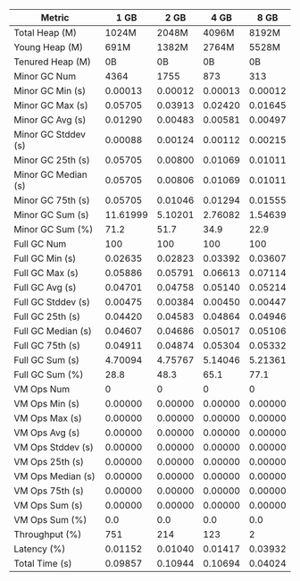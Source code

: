 | Metric | 1 GB | 2 GB | 4 GB | 8 GB |
|------|----|----|----|----|
| Total Heap (M) | 1024M | 2048M | 4096M | 8192M |
| Young Heap (M) | 691M | 1382M | 2764M | 5528M |
| Tenured Heap (M) | 0B | 0B | 0B | 0B |
| Minor GC Num | 4364 | 1755 | 873 | 313 |
| Minor GC Min (s) | 0.00013 | 0.00012 | 0.00013 | 0.00012 |
| Minor GC Max (s) | 0.05705 | 0.03913 | 0.02420 | 0.01645 |
| Minor GC Avg (s) | 0.01290 | 0.00483 | 0.00581 | 0.00497 |
| Minor GC Stddev (s) | 0.00088 | 0.00124 | 0.00112 | 0.00215 |
| Minor GC 25th (s) | 0.05705 | 0.00800 | 0.01069 | 0.01011 |
| Minor GC Median (s) | 0.05705 | 0.00806 | 0.01069 | 0.01011 |
| Minor GC 75th (s) | 0.05705 | 0.01046 | 0.01294 | 0.01555 |
| Minor GC Sum (s) | 11.61999 | 5.10201 | 2.76082 | 1.54639 |
| Minor GC Sum (%) | 71.2 | 51.7 | 34.9 | 22.9 |
| Full GC Num | 100 | 100 | 100 | 100 |
| Full GC Min (s) | 0.02635 | 0.02823 | 0.03392 | 0.03607 |
| Full GC Max (s) | 0.05886 | 0.05791 | 0.06613 | 0.07114 |
| Full GC Avg (s) | 0.04701 | 0.04758 | 0.05140 | 0.05214 |
| Full GC Stddev (s) | 0.00475 | 0.00384 | 0.00450 | 0.00447 |
| Full GC 25th (s) | 0.04420 | 0.04583 | 0.04864 | 0.04946 |
| Full GC Median (s) | 0.04607 | 0.04686 | 0.05017 | 0.05106 |
| Full GC 75th (s) | 0.04911 | 0.04874 | 0.05304 | 0.05332 |
| Full GC Sum (s) | 4.70094 | 4.75767 | 5.14046 | 5.21361 |
| Full GC Sum (%) | 28.8 | 48.3 | 65.1 | 77.1 |
| VM Ops Num | 0 | 0 | 0 | 0 |
| VM Ops Min (s) | 0.00000 | 0.00000 | 0.00000 | 0.00000 |
| VM Ops Max (s) | 0.00000 | 0.00000 | 0.00000 | 0.00000 |
| VM Ops Avg (s) | 0.00000 | 0.00000 | 0.00000 | 0.00000 |
| VM Ops Stddev (s) | 0.00000 | 0.00000 | 0.00000 | 0.00000 |
| VM Ops 25th (s) | 0.00000 | 0.00000 | 0.00000 | 0.00000 |
| VM Ops Median (s) | 0.00000 | 0.00000 | 0.00000 | 0.00000 |
| VM Ops 75th (s) | 0.00000 | 0.00000 | 0.00000 | 0.00000 |
| VM Ops Sum (s) | 0.00000 | 0.00000 | 0.00000 | 0.00000 |
| VM Ops Sum (%) | 0.0 | 0.0 | 0.0 | 0.0 |
| Throughput (%) | 751 | 214 | 123 | 2 |
| Latency (%) | 0.01152 | 0.01040 | 0.01417 | 0.03932 |
| Total Time (s) | 0.09857 | 0.10944 | 0.10694 | 0.04024 |
